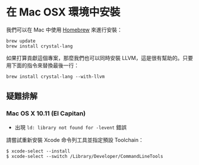 # 在 Mac OSX 環境中安裝

我們可以在 Mac 中使用 [Homebrew](http://brew.sh/) 來進行安裝：

```
brew update
brew install crystal-lang
```

如果打算貢獻這個專案，那麼我們也可以同時安裝 LLVM，這是很有幫助的。只要用下面的指令來替換最後一行：

```
brew install crystal-lang --with-llvm
```

## 疑難排解

### Mac OS X 10.11 (El Capitan)

* 出現 `ld: library not found for -levent` 錯誤

請嘗試重新安裝 Xcode 命令列工具並指定預設 Toolchain：

```
$ xcode-select --install
$ xcode-select --switch /Library/Developer/CommandLineTools
```
